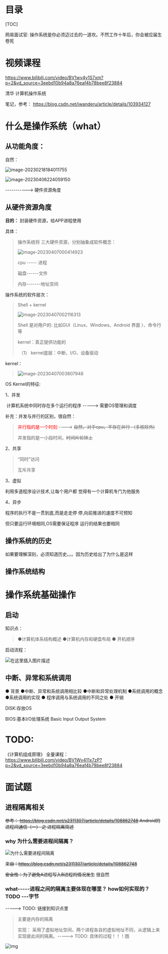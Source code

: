 # 目录

[TOC]



网易面试官:   操作系统是你必须迈过去的一道坎。不然工作十年后，你会被应届生卷死



# 视频课程

https://www.bilibili.com/video/BV1wv4y1S7xm?p=2&vd_source=3eebd10b94a8a76eaf4b78bee8f23884

清华 计算机操作系统



笔记，参考：  https://blog.csdn.net/iwanderu/article/details/103934127



# 什么是操作系统（what）

## 从功能角度：

自然：

![image-20230218184011755](OperateSysTem.assets/image-20230218184011755.png)



![image-20230406224059150](OperateSysTem.assets/image-20230406224059150.png)

----------->  硬件资源角度









## 从硬件资源角度

**目的：** 封装硬件资源，给APP进程使用

具体：

> 操作系统将 三大硬件资源，分别抽象成软件概念：
>
> ![image-20230407000414923](OperateSysTem.assets/image-20230407000414923.png)
>
> cpu ----- 进程
>
> 磁盘------文件
>
> 内存-------地址空间





操作系统的软件层次：

> Shell   +  kernel
>
> ![image-20230407002116313](OperateSysTem.assets/image-20230407002116313.png)
>
> 
>
> Shell 是对用户的: 比如GUI（Linux、Windows、Android 界面 ）、命令行等
>
> kernel：真正提供功能的
>
> ​             （1） kernel底层：中断、I/O、设备驱动



kernel：

> 
>
> ![image-20230407003807948](OperateSysTem.assets/image-20230407003807948.png)



OS Kernel的特征: 

1、并发 

​      计算机系统中同时存在多个运行的程序 -----> 需要OS管理和调度



补充：并发与并行的区别，很自然：

> <font color='red'>并行指的是一个时刻</font> ----> ~~自然，对于cpu，不存在并行 （多核除外)~~
>
> 并发指的是一小段时间，~~时间片轮转上~~
>



2、共享

> “同时”访问 
>
> 互斥共享

3、虚拟

利用多道程序设计技术,让每个用户都 觉得有一个计算机专门为他服务

4、异步

程序的执行不是一贯到底,而是走走停 停,向前推进的速度不可预知

但只要运行环境相同,OS需要保证程序 运行的结果也要相同



## 操作系统的历史

如果要理解深刻，必须知道历史。。。因为历史给出了为什么是这样





## 操作系统结构





# 操作系统基础操作

##  启动

知识点：

> ●计算机体系结构概述
> ●计算机内存和硬盘布局
> ● 开机顺序



启动流程：

![在这里插入图片描述](OperateSysTem.assets/20200111110134340.png)





## 中断、异常和系统调用

●  背景
●中断、异常和系统调用相比较
●中断和异常处理机制
●系统调用的概念
●系统调用的实现
● 程序调用与系统调用的不同之处
● 开销



DISK:存放OS 

BIOS:基本I/O处理系统  Basic Input Output System





# TODO:

《计算机组成原理》  全量课程： https://www.bilibili.com/video/BV1Wv411x7zP?p=2&vd_source=3eebd10b94a8a76eaf4b78bee8f23884





# 面试题

## 进程隔离相关

~~参考：  https://blog.csdn.net/s2311307/article/details/108862748   Android的进程间通信（一） 之 进程隔离简述~~





### why  为什么需要进程间隔离？



![为什么需要进程间隔离](OperateSysTem.assets/20200929095730846.png)

~~来自：https://blog.csdn.net/s2311307/article/details/108862748~~

~~安全性：为了避免A进程写入B进程的情况发生~~   很自然









### **what-----进程之间的隔离主要体现在哪里？ how如何实现的？** TODO  ---字节 

-----> TODO:  链接到知识点里

> 主要是内存的隔离
>
> 实现：
> 采用了虚拟地址空间，两个进程各自的虚拟地址不同，从逻辑上来实现彼此间的隔离。----->  TODO:  具体的过程！！！图



![img](OperateSysTem.assets/v2-5a05d48fee0a41b1154ab79aaeeeba4d_720w.webp)







